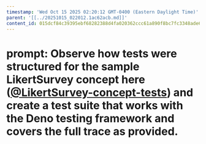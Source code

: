 ```yaml
---
timestamp: 'Wed Oct 15 2025 02:20:12 GMT-0400 (Eastern Daylight Time)'
parent: '[[../20251015_022012.1ac62acb.md]]'
content_id: 015dcf84c39395ebf68282388d4fa020362ccc61a890f8bc7fc3348ade6f3cb3
---
```


# prompt: Observe how tests were structured for the sample LikertSurvey concept here ([@LikertSurvey-concept-tests](/src/concepts/LikertSurvey/LikertSurveyConcept.test.ts)) and create a test suite that works with the Deno testing framework and covers the full trace as provided.
